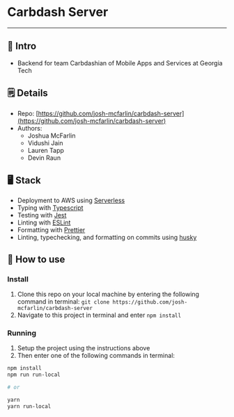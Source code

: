 # Carbdash Server

---

## 👋 Intro

- Backend for team Carbdashian of Mobile Apps and Services at Georgia Tech

## 🗒️ Details

- Repo: [https://github.com/josh-mcfarlin/carbdash-server](https://github.com/josh-mcfarlin/carbdash-server)
- Authors:
  - Joshua McFarlin
  - Vidushi Jain
  - Lauren Tapp
  - Devin Raun

## 🖥️ Stack

- Deployment to AWS using [Serverless](https://www.serverless.com/)
- Typing with [Typescript](https://www.typescriptlang.org/)
- Testing with [Jest](https://jestjs.io/)
- Linting with [ESLint](https://eslint.org/)
- Formatting with [Prettier](https://prettier.io/)
- Linting, typechecking, and formatting on commits using [husky](https://github.com/typicode/husky)

## 🚀 How to use

### Install

1. Clone this repo on your local machine by entering the following command in terminal: `git clone https://github.com/josh-mcfarlin/carbdash-server`
2. Navigate to this project in terminal and enter `npm install`

### Running

1. Setup the project using the instructions above
2. Then enter one of the following commands in terminal:

```bash
npm install
npm run run-local

# or

yarn
yarn run-local
```
